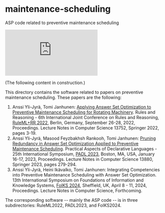 # maintenance-scheduling
ASP code related to preventive maintenance scheduling

![An illustration of a schedule](https://github.com/asptools/maintenance-scheduling/files/14349341/schedule-uc%2Boc.pdf)

(The following content in construction.)

This directory contains the software related to papers on preventive maintenance scheduling.
These papers are the following:

1. Anssi Yli-Jyrä, Tomi Janhunen: [Applying Answer Set Optimization to Preventive Maintenance Scheduling for Rotating Machinery](https://link.springer.com/chapter/10.1007/978-3-031-21541-4_1). Rules and Reasoning - 6th International Joint Conference on Rules and Reasoning, [RuleML+RR 2022](https://2022.declarativeai.net/events/ruleml-rr), Berlin, Germany, September 26-28, 2022, Proceedings. Lecture Notes in Computer Science 13752, Springer 2022, pages 3-19.
2. Anssi Yli-Jyrä, Masood Feyzbakhsh Rankooh, Tomi Janhunen: [Pruning Redundancy in Answer Set Optimization Applied to Preventive Maintenance Scheduling](https://link.springer.com/chapter/10.1007/978-3-031-24841-2_18). Practical Aspects of Declarative Languages - 25th International Symposium, [PADL 2023](https://popl23.sigplan.org/home/PADL-2023), Boston, MA, USA, January 16-17, 2023, Proceedings.  Lecture Notes in Computer Science 13880, Springer 2023, pages 279-294.
3. Anssi Yli-Jyrä, Heini Ikävalko, Tomi Janhunen: Integrating Competencies into Preventive Maintenance Scheduling with Answer Set Optimization. 13th International Symposium on Foundations of Information and Knowledge Systems, [FoIKS 2024](https://foiks2024.github.io/program.html), Sheffield, UK, April 8 - 11, 2024, Proceedings. Lecture Notes in Computer Science, Forthcoming.

The corresponding software -- mainly the ASP code -- is in three subdirectories: RuleML2022, PADL2023, and FoIKS2024.
